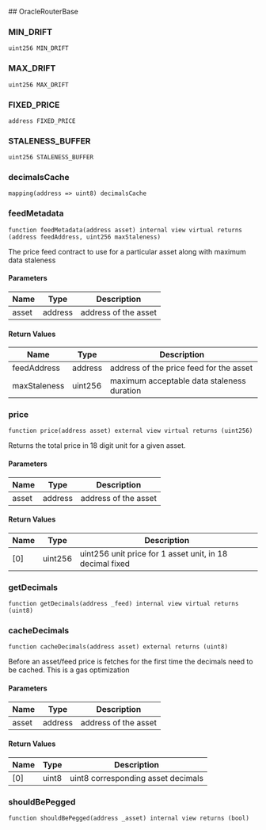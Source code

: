 ﻿﻿## OracleRouterBase


### MIN_DRIFT

```solidity
uint256 MIN_DRIFT
```

### MAX_DRIFT

```solidity
uint256 MAX_DRIFT
```

### FIXED_PRICE

```solidity
address FIXED_PRICE
```

### STALENESS_BUFFER

```solidity
uint256 STALENESS_BUFFER
```

### decimalsCache

```solidity
mapping(address => uint8) decimalsCache
```

### feedMetadata

```solidity
function feedMetadata(address asset) internal view virtual returns (address feedAddress, uint256 maxStaleness)
```



The price feed contract to use for a particular asset along with
     maximum data staleness

#### Parameters

| Name | Type | Description |
| ---- | ---- | ----------- |
| asset | address | address of the asset |

#### Return Values

| Name | Type | Description |
| ---- | ---- | ----------- |
| feedAddress | address | address of the price feed for the asset |
| maxStaleness | uint256 | maximum acceptable data staleness duration |

### price

```solidity
function price(address asset) external view virtual returns (uint256)
```

Returns the total price in 18 digit unit for a given asset.



#### Parameters

| Name | Type | Description |
| ---- | ---- | ----------- |
| asset | address | address of the asset |

#### Return Values

| Name | Type | Description |
| ---- | ---- | ----------- |
| [0] | uint256 | uint256 unit price for 1 asset unit, in 18 decimal fixed |

### getDecimals

```solidity
function getDecimals(address _feed) internal view virtual returns (uint8)
```







### cacheDecimals

```solidity
function cacheDecimals(address asset) external returns (uint8)
```

Before an asset/feed price is fetches for the first time the
        decimals need to be cached. This is a gas optimization



#### Parameters

| Name | Type | Description |
| ---- | ---- | ----------- |
| asset | address | address of the asset |

#### Return Values

| Name | Type | Description |
| ---- | ---- | ----------- |
| [0] | uint8 | uint8 corresponding asset decimals |

### shouldBePegged

```solidity
function shouldBePegged(address _asset) internal view returns (bool)
```







